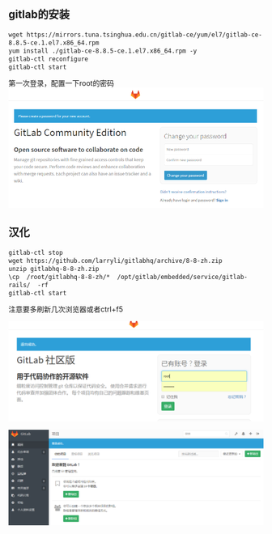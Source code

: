 
## gitlab的安装
```
wget https://mirrors.tuna.tsinghua.edu.cn/gitlab-ce/yum/el7/gitlab-ce-8.8.5-ce.1.el7.x86_64.rpm
yum install ./gitlab-ce-8.8.5-ce.1.el7.x86_64.rpm -y
gitlab-ctl reconfigure
gitlab-ctl start
```
第一次登录，配置一下root的密码
![](gitlab2.png)

## 汉化

```
gitlab-ctl stop
wget https://github.com/larryli/gitlabhq/archive/8-8-zh.zip
unzip gitlabhq-8-8-zh.zip
\cp  /root/gitlabhq-8-8-zh/*  /opt/gitlab/embedded/service/gitlab-rails/  -rf
gitlab-ctl start
```
注意要多刷新几次浏览器或者ctrl+f5

![](gitlab.png)

![](gitlab1.png)

